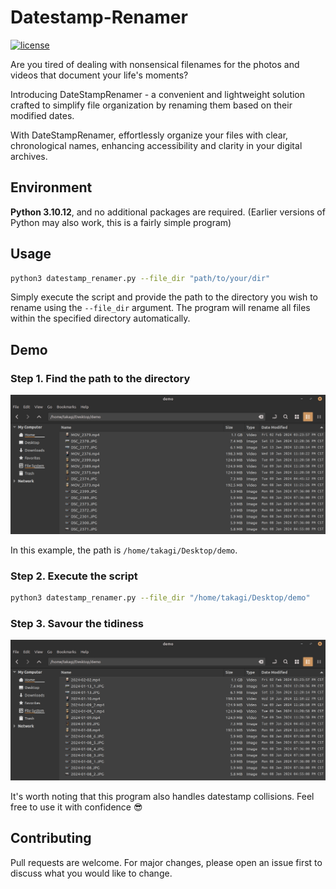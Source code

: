 # Datestamp-Renamer
[![license](https://img.shields.io/pypi/l/ansicolortags.svg)](LICENSE) 

Are you tired of dealing with nonsensical filenames for the photos and videos that document your life's moments? 

Introducing DateStampRenamer - a convenient and lightweight solution crafted to simplify file organization by renaming them based on their modified dates.

With DateStampRenamer, effortlessly organize your files with clear, chronological names, enhancing accessibility and clarity in your digital archives.

## Environment 
**Python 3.10.12**, and no additional packages are required. (Earlier versions of Python may also work, this is a fairly simple program)

## Usage
```bash
python3 datestamp_renamer.py --file_dir "path/to/your/dir"
```
Simply execute the script and provide the path to the directory you wish to rename using the `--file_dir` argument. The program will rename all files within the specified directory automatically.

## Demo
### Step 1. Find the path to the directory 
<p align="center">
	<img src="imgs/before_rename.png" alt="Alt Text" width="600">
</p>

In this example, the path is `/home/takagi/Desktop/demo`.

### Step 2. Execute the script
```bash
python3 datestamp_renamer.py --file_dir "/home/takagi/Desktop/demo"
```
### Step 3. Savour the tidiness
<p align="center">
	<img src="imgs/after_rename.png" alt="Alt Text" width="600">
</p>

It's worth noting that this program also handles datestamp collisions. Feel free to use it with confidence 😎

## Contributing

Pull requests are welcome. For major changes, please open an issue first to discuss what you would like to change.

